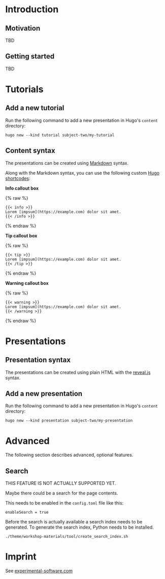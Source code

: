 # Introduction

## Motivation

TBD

## Getting started

TBD

# Tutorials

## Add a new tutorial

Run the following command to add a new presentation in Hugo's `content` directory:

```
hugo new --kind tutorial subject-two/my-tutorial
```

## Content syntax

The presentations can be created using [Markdown](https://daringfireball.net/projects/markdown/) syntax.

Along with the Markdown syntax, you can use the following custom [Hugo shortcodes](https://gohugo.io/content-management/shortcodes):

**Info callout box**

{% raw %}
```
{{< info >}}
Lorem [impsum](https://example.com) dolor sit amet.
{{< /info >}}
```
{% endraw %}

**Tip callout box**

{% raw %}
```
{{< tip >}}
Lorem [impsum](https://example.com) dolor sit amet.
{{< /tip >}}
```
{% endraw %}

**Warning callout box**

{% raw %}
```
{{< warning >}}
Lorem [impsum](https://example.com) dolor sit amet.
{{< /warning >}}
```
{% endraw %}

# Presentations

## Presentation syntax

The presentations can be created using plain HTML with the [reveal.js](https://revealjs.com/) syntax.

## Add a new presentation

Run the following command to add a new presentation in Hugo's `content` directory:

```
hugo new --kind presentation subject-two/my-presentation
```

# Advanced

The following section describes advanced, optional features.

## Search

THIS FEATURE IS NOT ACTUALLY SUPPORTED YET.

Maybe there could be a search for the page contents.

This needs to be enabled in the `config.toml` file like this:

```
enableSearch = true
```

Before the search is actually available a search index needs to be generated.
To generate the search index, Python needs to be installed.

```
./theme/workshop-materials/tool/create_search_index.sh
```

# Imprint

See [experimental-software.com](http://notes.experimental-software.com/Impressum.html)
